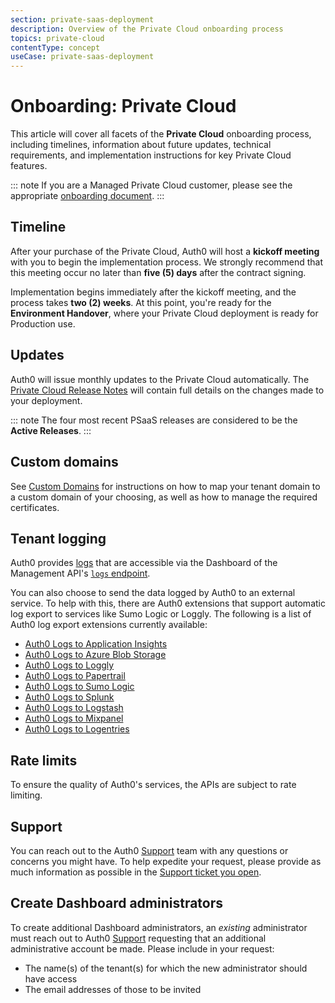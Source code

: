 ```yaml
---
section: private-saas-deployment
description: Overview of the Private Cloud onboarding process
topics: private-cloud
contentType: concept
useCase: private-saas-deployment
---
```

# Onboarding: Private Cloud

This article will cover all facets of the **Private Cloud** onboarding process, including timelines, information about future updates, technical requirements, and implementation instructions for key Private Cloud features.

::: note
If you are a Managed Private Cloud customer, please see the appropriate [onboarding document](/private-saas-deployment/onboarding/managed-private-cloud.md). 
:::

## Timeline

After your purchase of the Private Cloud, Auth0 will host a **kickoff meeting** with you to begin the implementation process. We strongly recommend that this meeting occur no later than **five (5) days** after the contract signing.

Implementation begins immediately after the kickoff meeting, and the process takes **two (2) weeks**. At this point, you're ready for the **Environment Handover**, where your Private Cloud deployment is ready for Production use.

## Updates

Auth0 will issue monthly updates to the Private Cloud automatically. The [Private Cloud Release Notes](https://auth0.com/releases/) will contain full details on the changes made to your deployment.

::: note
The four most recent PSaaS releases are considered to be the **Active Releases**.
:::

## Custom domains

See [Custom Domains](/custom-domains) for instructions on how to map your tenant domain to a custom domain of your choosing, as well as how to manage the required certificates.

## Tenant logging

Auth0 provides [logs](/logs) that are accessible via the Dashboard of the Management API's [`logs` endpoint](/api/v2#!/Logs/get_logs).

You can also choose to send the data logged by Auth0 to an external service. To help with this, there are Auth0 extensions that support automatic log export to services like Sumo Logic or Loggly. The following is a list of Auth0 log export extensions currently available:

* [Auth0 Logs to Application Insights](/extensions/application-insight)
* [Auth0 Logs to Azure Blob Storage](/extensions/azure-blob-storage)
* [Auth0 Logs to Loggly](/extensions/loggly)
* [Auth0 Logs to Papertrail](/extensions/papertrail)
* [Auth0 Logs to Sumo Logic](/extensions/sumologic)
* [Auth0 Logs to Splunk](/extensions/splunk)
* [Auth0 Logs to Logstash](/extensions/logstash)
* [Auth0 Logs to Mixpanel](/extensions/mixpanel)
* [Auth0 Logs to Logentries](/extensions/logentries)

## Rate limits

To ensure the quality of Auth0's services, the APIs are subject to rate limiting.

## Support

You can reach out to the Auth0 [Support](${env.DOMAIN_URL_SUPPORT}) team with any questions or concerns you might have. To help expedite your request, please provide as much information as possible in the [Support ticket you open](/support/tickets).

## Create Dashboard administrators

To create additional Dashboard administrators, an *existing* administrator must reach out to Auth0 [Support](${env.DOMAIN_URL_SUPPORT}) requesting that an additional administrative account be made. Please include in your request:

* The name(s) of the tenant(s) for which the new administrator should have access
* The email addresses of those to be invited